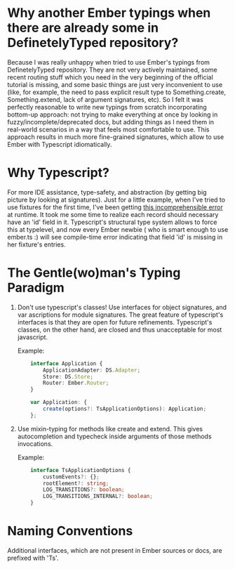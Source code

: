 # Why another Ember typings when there are already some in DefinetelyTyped repository?

Because I was really unhappy when tried to use Ember's typings from DefinetelyTyped repository.
They are not very actively maintained, some recent routing stuff which you need in the very beginning of
the official tutorial is missing, and some basic things are just very inconvenient to use (like,
for example, the need to pass explicit result type to Something.create, Something.extend,
lack of argument signatures, etc). So I felt it was perfectly reasonable to write new typings from scratch incorporating
bottom-up approach: not trying to make everything at once by looking in fuzzy/incomplete/deprecated docs,
but adding things as I need them in real-world scenarios in a way that feels most comfortable to use.
This approach results in much more fine-grained signatures, which allow to use Ember with Typescript idiomatically.

# Why Typescript?

For more IDE assistance, type-safety, and abstraction (by getting big picture by looking at signatures).
Just for a little example, when I've tried to use fixtures for the first time,
I've been getting [this incomprehensible error](http://pastebin.com/pcYXGtxy) at runtime. It took me some time
to realize each record should necessary have an 'id' field in it.
Typescript's structural type system allows to force this at typelevel,
and now every Ember newbie ( who is smart enough to use ember.ts :) will see
compile-time error indicating that field 'id' is missing in her fixture's entries.

# The Gentle(wo)man's Typing Paradigm

1. Don't use typescript's classes! Use interfaces for object signatures, and var ascriptions for module signatures.
    The great feature of typescript's interfaces is that they are open for future refinements. Typescript's classes,
    on the other hand, are closed and thus unacceptable for most javascript.

    Example:

    ```ts
        interface Application {
            ApplicationAdapter: DS.Adapter;
            Store: DS.Store;
            Router: Ember.Router;
        }

        var Application: {
            create(options?: TsApplicationOptions): Application;
        };
    ```

2. Use mixin-typing for methods like create and extend.
    This gives autocompletion and typecheck inside arguments of those methods invocations.

    Example:

    ```ts
        interface TsApplicationOptions {
            customEvents?: {};
            rootElement?: string;
            LOG_TRANSITIONS?: boolean;
            LOG_TRANSITIONS_INTERNAL?: boolean;
        }
    ```

# Naming Conventions

Additional interfaces, which are not present in Ember sources or docs, are prefixed with 'Ts'.
